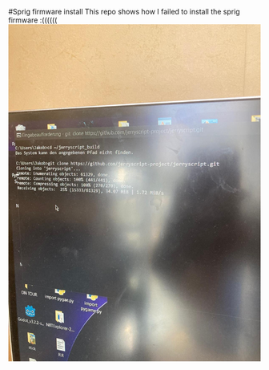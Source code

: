 #Sprig firmware install 
This repo shows how I failed to install the sprig firmware :((((((
![](1.JPG)
